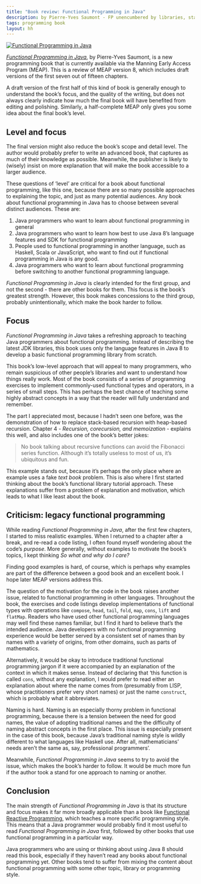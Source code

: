 ```yaml
---
title: "Book review: Functional Programming in Java"
description: by Pierre-Yves Saumont - FP unencumbered by libraries, standard or otherwise
tags: programming book
layout: hh
---
```


<a class="cover" href="https://www.manning.com/books/functional-programming-in-java?a_aid=playscala"><img src="functional-programming-in-java.jpg" alt="Functional Programming in Java"></a>

_[Functional Programming in Java](https://www.manning.com/books/functional-programming-in-java?a_aid=playscala)_, by Pierre-Yves Saumont, is a new programming book that is currently available via the Manning Early Access Program (MEAP).
This is a review of MEAP version 8, which includes draft versions of the first seven out of fifteen chapters.

A draft version of the first half of this kind of book is generally enough to understand the book’s focus, and the quality of the writing, but does not always clearly indicate how much the final book will have benefited from editing and polishing.
Similarly, a half-complete MEAP only gives you some idea about the final book’s level.

## Level and focus

The final version might also reduce the book’s scope and detail level.
The author would probably prefer to write an advanced book, that captures as much of their knowledge as possible.
Meanwhile, the publisher is likely to (wisely) insist on more explanation that will make the book accessible to a larger audience.

These questions of ‘level’ are critical for a book about functional programming, like this one, because there are so many possible approaches to explaining the topic, and just as many potential audiences.
Any book about functional programming in Java has to choose between several distinct audiences.
These are:

1. Java programmers who want to learn about functional programming in general
2. Java programmers who want to learn how best to use Java 8’s language features and SDK for functional programming
3. People used to functional programming in another language, such as Haskell, Scala or JavaScript, who want to find out if functional programming in Java is any good.
4. Java programmers who want to learn about functional programming before switching to another functional programming language.

_Functional Programming in Java_ is clearly intended for the first group, and not the second - there are other books for them.
This focus is the book’s greatest strength.
However, this book makes concessions to the third group, probably unintentionally, which make the book harder to follow.

## Focus

_Functional Programming in Java_ takes a refreshing approach to teaching Java programmers about functional programming.
Instead of describing the latest JDK libraries, this book uses only the language features in Java 8 to develop a basic functional programming library from scratch.

This book’s low-level approach that will appeal to many programmers, who remain suspicious of other people’s libraries and want to understand how things really work.
Most of the book consists of a series of programming exercises to implement commonly-used functional types and operators, in a series of small steps.
This has perhaps the best chance of teaching some highly abstract concepts in a way that the reader will fully understand and remember.

The part I appreciated most, because I hadn’t seen one before, was the demonstration of how to replace stack-based recursion with heap-based recursion.
Chapter 4 - _Recursion, corecursion, and memoization_ - explains this well, and also includes one of the book’s better jokes:

> No book talking about recursive functions can avoid the Fibonacci series function. Although it’s totally useless to most of us, it’s ubiquitous and fun.

This example stands out, because it’s perhaps the only place where an example uses a fake _text book_ problem. This is also where I first started thinking about the book’s functional library tutorial approach. These explanations suffer from a problem of explanation and motivation, which leads to what I like least about the book.

## Criticism: legacy functional programming

While reading _Functional Programming in Java_, after the first few chapters, I started to miss realistic examples.
When I returned to a chapter after a break, and re-read a code listing, I often found myself wondering about the code’s _purpose_.
More generally, without examples to motivate the book’s topics, I kept thinking _So what and why do I care?_

Finding good examples is hard, of course, which is perhaps why examples are part of the difference between a good book and an excellent book.
I hope later MEAP versions address this.

The question of the motivation for the code in the book raises another issue, related to functional programming in other languages.
Throughout the book, the exercises and code listings develop implementations of functional types with operations like `compose`, `head`, `tail`, `fold`, `map`, `cons`, `lift` and `flatMap`.
Readers who have used other functional programming languages may well find these names familiar, but I find it hard to believe that’s the intended audience.
Java developers with no functional programming experience would be better served by a consistent set of names than by names with a variety of origins, from other domains, such as parts of mathematics.

Alternatively, it would be okay to introduce traditional functional programming jargon if it were accompanied by an explanation of the context in which it makes sense.
Instead of declaring that ‘this function is called `cons`, without any explanation, I would prefer to read either an explanation about where the name comes from (presumably from LISP, whose practitioners prefer very short names) or just the name `construct`, which is probably what it abbreviates.

Naming is hard. Naming is an especially thorny problem in functional programming, because there is a tension between the need for good names, the value of adopting traditional names and the the difficulty of naming abstract concepts in the first place.
This issue is especially present in the case of this book, because Java’s traditional naming style is wildly different to what languages like Haskell use. 
After all, mathematicians’ needs aren’t the same as, say, professional programmers’.

Meanwhile, _Functional Programming in Java_ seems to try to avoid the issue, which makes the book’s harder to follow. It would be much more fun if the author took a stand for one approach to naming or another.

## Conclusion

The main strength of _Functional Programming in Java_ is that its structure and focus makes it far more broadly applicable than a book like [Functional Reactive Programming](functional-reactive-programming), which teaches a more specific programming style.
This means that a Java programmer would probably find it most useful to read _Functional Programming in Java_ first, followed by other books that use functional programming in a particular way.

Java programmers who are using or thinking about using Java 8 should read this book, especially if they haven’t read any books about functional programming yet.
Other books tend to suffer from mixing the content about functional programming with some other topic, library or programming style.
